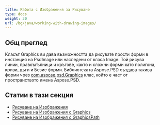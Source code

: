 ```yaml
---
title: Работа с Изображения за Рисуване
type: docs
weight: 30
url: /bg/java/working-with-drawing-images/
---
```


## **Общ преглед**
Класът Graphics ви дава възможността да рисувате прости форми в инстанция на PsdImage или наследени от класа Image. Той рисува линии, правоъгълници и кръгове, както и сложни форми като полигона, криви, дъги и Безие форми. Библиотеката Aspose.PSD създава такива форми чрез [com.aspose.psd.Graphics](https://reference.aspose.com/psd/java/com.aspose.psd.class-use/Graphics) клас, който е част от пространството имена Aspose.PSD.

## **Статии в тази секция**
- [Рисуване на Изображения](/psd/bg/java/drawing-images/)
- [Рисуване на Изображения с Graphics](/psd/bg/java/drawing-images-using-graphics/)
- [Рисуване на Изображения с GraphicsPath](/psd/bg/java/drawing-images-using-graphicspath/)
